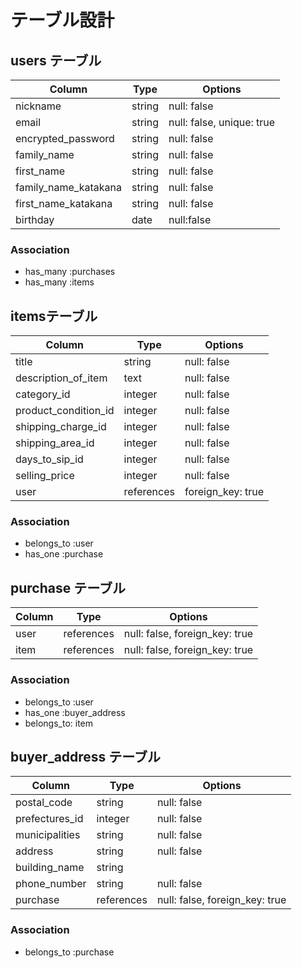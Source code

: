 # テーブル設計

## users テーブル

| Column              | Type   | Options     |
| --------------------| ------ | ----------- |
| nickname            | string | null: false |
| email               | string | null: false, unique: true |
|encrypted_password   | string | null: false |
|family_name          | string | null: false |
|first_name           | string | null: false |
|family_name_katakana | string | null: false |
|first_name_katakana  | string | null: false |
|birthday             |date    |null:false   |
### Association

- has_many :purchases
- has_many :items

## itemsテーブル

| Column             |        Type     | Options                       |
| ---------          | ---------       | ------------------------------|  
| title              | string          |       null: false             |
|description_of_item | text            |       null: false             |
|category_id         | integer         |       null: false             |
|product_condition_id| integer         |       null: false             |
|shipping_charge_id | integer         |       null: false             |
|shipping_area_id    | integer         |      null:  false             |
|days_to_sip_id      | integer         |      null:   false            |
|selling_price       | integer         |     null:   false             |
| user               |references       |      foreign_key: true        |

### Association

- belongs_to :user
- has_one    :purchase

## purchase テーブル

| Column  | Type       |Options                         |
| --------| ---------- | ------------------------------ |
| user    | references | null: false, foreign_key: true |
|item     |  references | null: false, foreign_key: true |

### Association
- belongs_to :user
- has_one :buyer_address
- belongs_to: item

## buyer_address テーブル

| Column            | Type       |Options        |
| ------------------|----------- | --------------|
| postal_code       | string    | null: false   |
| prefectures_id    | integer    | null: false   |
|municipalities     | string     |  null: false   |
|address            | string     | null: false   |
|building_name      |  string    |
|phone_number       |   string   | null:  false  |
|purchase           |references | null: false, foreign_key: true |

### Association
- belongs_to :purchase